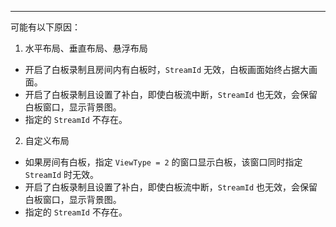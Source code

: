 <Title>为什么指定了 StreamId，但自定义布局不生效？</Title>


---

可能有以下原因：
1. 水平布局、垂直布局、悬浮布局
- 开启了白板录制且房间内有白板时，`StreamId` 无效，白板画面始终占据大画面。
- 开启了白板录制且设置了补白，即使白板流中断，`StreamId` 也无效，会保留白板窗口，显示背景图。
- 指定的 `StreamId` 不存在。

2. 自定义布局
- 如果房间有白板，指定 `ViewType = 2` 的窗口显示白板，该窗口同时指定 `StreamId` 时无效。
- 开启了白板录制且设置了补白，即使白板流中断，`StreamId` 也无效，会保留白板窗口，显示背景图。
- 指定的 `StreamId` 不存在。